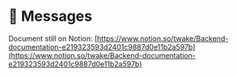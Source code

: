 # 💬 Messages

Document still on Notion: [https://www.notion.so/twake/Backend-documentation-e219323593d2401c9887d0e11b2a597b](https://www.notion.so/twake/Backend-documentation-e219323593d2401c9887d0e11b2a597b)

